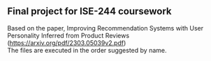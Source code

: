 ## Final project for ISE-244 coursework
Based on the paper, Improving Recommendation Systems with User Personality Inferred from Product Reviews (https://arxiv.org/pdf/2303.05039v2.pdf)
</br>
The files are executed in the order suggested by name.
